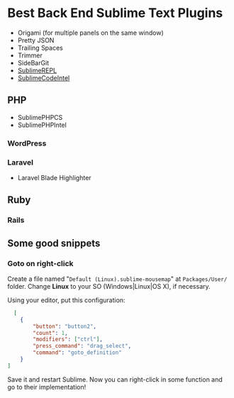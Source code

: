 # Best Back End Sublime Text Plugins

* Origami (for multiple panels on the same window)
* Pretty JSON
* Trailing Spaces
* Trimmer
* SideBarGit
* [SublimeREPL](https://github.com/wuub/SublimeREPL)
* [SublimeCodeIntel](https://github.com/SublimeCodeIntel/SublimeCodeIntel)

## PHP

* SublimePHPCS
* SublimePHPIntel

### WordPress

### Laravel

* Laravel Blade Highlighter

## Ruby

### Rails

## Some good snippets

### Goto on right-click

Create a file named "`Default (Linux).sublime-mousemap`" at `Packages/User/` folder. Change **Linux** to your SO (Windows|Linux|OS X), if necessary.

Using your editor, put this configuration:

```json
  [
    {
        "button": "button2",
        "count": 1,
        "modifiers": ["ctrl"],
        "press_command": "drag_select",
        "command": "goto_definition"
    }
]
```

Save it and restart Sublime. Now you can right-click in some function and go to their implementation!
